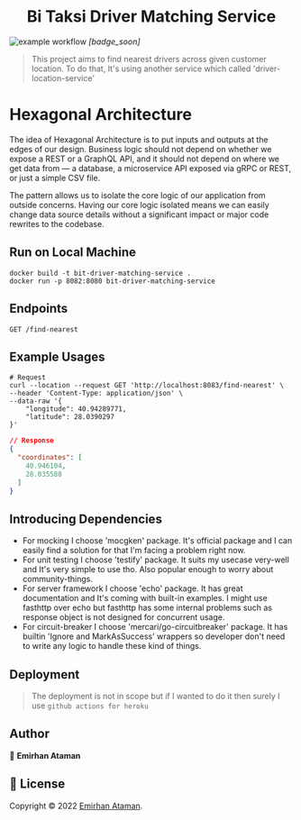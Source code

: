 <h1 align="center">Bi Taksi Driver Matching Service</h1>

![example workflow](https://github.com/ashkan90/bit-driver-matching-service/actions/workflows/github-actions.yml/badge.svg) _[badge_soon]_

> This project aims to find nearest drivers across given customer location. To do that, It's using another service which called 'driver-location-service'

# Hexagonal Architecture
The idea of Hexagonal Architecture is to put inputs and outputs at the edges of our design. Business logic should not depend on whether we expose a REST or a GraphQL API, and it should not depend on where we get data from — a database, a microservice API exposed via gRPC or REST, or just a simple CSV file. <br>

The pattern allows us to isolate the core logic of our application from outside concerns. Having our core logic isolated means we can easily change data source details without a significant impact or major code rewrites to the codebase.

## Run on Local Machine

```shell
docker build -t bit-driver-matching-service .
docker run -p 8082:8080 bit-driver-matching-service
```

## Endpoints

```console
GET /find-nearest 
```

## Example Usages
```shell
# Request
curl --location --request GET 'http://localhost:8083/find-nearest' \
--header 'Content-Type: application/json' \
--data-raw '{
    "longitude": 40.94289771,
    "latitude": 28.0390297
}'
```

```json
// Response
{
  "coordinates": [
    40.946104,
    28.035588
  ]
}
```

## Introducing Dependencies
- For mocking I choose 'mocgken' package. It's official package and I can easily find a solution for that I'm facing a problem right now.
- For unit testing I choose 'testify' package. It suits my usecase very-well and It's very simple to use tho. Also popular enough to worry about community-things.
- For server framework I choose 'echo' package. It has great documentation and It's coming with built-in examples. I might use fasthttp over echo but fasthttp has some internal problems such as response object is not designed for concurrent usage.
- For circuit-breaker I choose 'mercari/go-circuitbreaker' package. It has builtin 'Ignore and MarkAsSuccess' wrappers so developer don't need to write any logic to handle these kind of things. 

## Deployment

> The deployment is not in scope but if I wanted to do it then surely I use `github actions for heroku`

## Author

👤 **Emirhan Ataman**


## 📝 License

Copyright © 2022 [Emirhan Ataman](https://github.com/ashkan90). <br />
